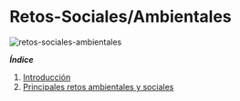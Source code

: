 # Retos-Sociales/Ambientales

![retos-sociales-ambientales](https://datos.gob.es/sites/default/files/styles/image_json_ld/public/blog/image/retos_medio_ambiente_open_data_0.jpg)

_**Índice**_

1. [Introducción](Introducción.md)
2. [Principales retos ambientales y sociales](Principalesretosambientalesysociales.md)
